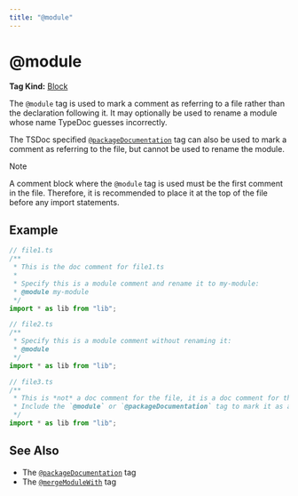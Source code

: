 ```yaml
---
title: "@module"
---
```


# @module

**Tag Kind:** [Block](../tags.md#block-tags)

The `@module` tag is used to mark a comment as referring to a file rather than the declaration following it.
It may optionally be used to rename a module whose name TypeDoc guesses incorrectly.

The TSDoc specified [`@packageDocumentation`](packageDocumentation.md) tag can also be used to mark
a comment as referring to the file, but cannot be used to rename the module.

> [!note]
> A comment block where the `@module` tag is used must be the first comment in the file.
> Therefore, it is recommended to place it at the top of the file before any import statements.

## Example

```ts
// file1.ts
/**
 * This is the doc comment for file1.ts
 *
 * Specify this is a module comment and rename it to my-module:
 * @module my-module
 */
import * as lib from "lib";

// file2.ts
/**
 * Specify this is a module comment without renaming it:
 * @module
 */
import * as lib from "lib";

// file3.ts
/**
 * This is *not* a doc comment for the file, it is a doc comment for the import.
 * Include the `@module` or `@packageDocumentation` tag to mark it as a file comment.
 */
import * as lib from "lib";
```

## See Also

-   The [`@packageDocumentation`](packageDocumentation.md) tag
-   The [`@mergeModuleWith`](mergeModuleWith.md) tag
